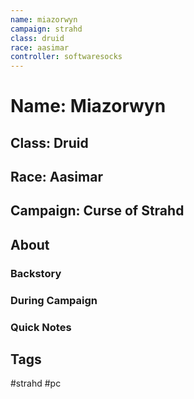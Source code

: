```yaml
---
name: miazorwyn
campaign: strahd
class: druid
race: aasimar
controller: softwaresocks
---
```

# Name: Miazorwyn
## Class: Druid
## Race:  Aasimar
## Campaign: Curse of Strahd
## About
### Backstory
### During Campaign
### Quick Notes
## Tags
#strahd #pc